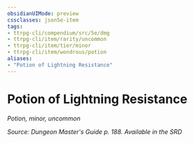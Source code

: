 ```yaml
---
obsidianUIMode: preview
cssclasses: json5e-item
tags:
- ttrpg-cli/compendium/src/5e/dmg
- ttrpg-cli/item/rarity/uncommon
- ttrpg-cli/item/tier/minor
- ttrpg-cli/item/wondrous/potion
aliases: 
- "Potion of Lightning Resistance"
---
```

# Potion of Lightning Resistance
*Potion, minor, uncommon*  



*Source: Dungeon Master's Guide p. 188. Available in the <span title='Systems Reference Document (5.1)'>SRD</span>*